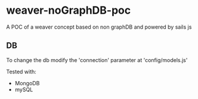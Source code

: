 # weaver-noGraphDB-poc
A POC of a weaver concept based on non graphDB and powered by sails js

## DB
To change the db modify the 'connection' parameter at 'config/models.js'

Tested with:

* MongoDB
* mySQL
